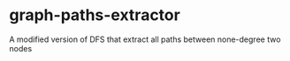 # graph-paths-extractor
A modified version of DFS that extract all paths between none-degree two nodes 
